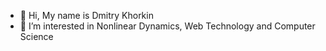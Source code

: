 - 👋 Hi, My name is Dmitry Khorkin
- 👀 I’m interested in Nonlinear Dynamics, Web Technology and Computer Science
